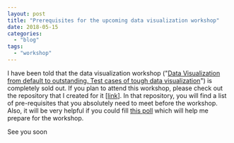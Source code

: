 ```yaml
---
layout: post
title: "Prerequisites for the upcoming data visualization workshop"
date: 2018-05-15
categories: 
  - "blog"
tags: 
  - "workshop"
---
```


I have been told that the data visualization workshop ("[Data Visualization from default to outstanding. Test cases of tough data visualization](http://gorelik.net/2018/05/01/i-will-host-a-data-visualization-workshop-at-israels-biggest-data-science-event/)") is completely sold out. If you plan to attend this workshop, please check out the repository that I created for it \[[link](https://github.com/bgbg/datascience_dataviz_workshop)\]. In that repository, you will find a list of pre-requisites that you absolutely need to meet before the workshop. Also, it will be very helpful if you could fill [this poll](http://bit.ly/ds2018dataviz) which will help me prepare for the workshop.

See you soon
